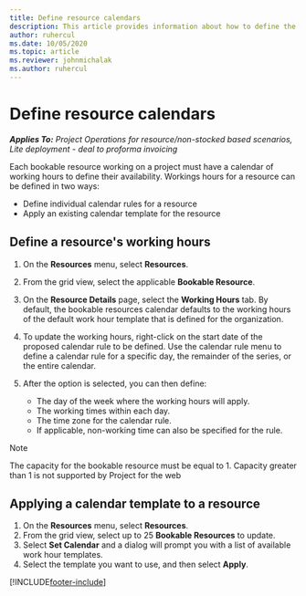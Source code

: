 ```yaml
---
title: Define resource calendars
description: This article provides information about how to define the working hour calendars for resources in Project Operations.
author: ruhercul
ms.date: 10/05/2020
ms.topic: article
ms.reviewer: johnmichalak
ms.author: ruhercul
---
```


# Define resource calendars

_**Applies To:** Project Operations for resource/non-stocked based scenarios, Lite deployment - deal to proforma invoicing_

Each bookable resource working on a project must have a calendar of working hours to define their availability. Workings hours for a resource can be defined in two ways: 

   - Define individual calendar rules for a resource
   - Apply an existing calendar template for the resource

## Define a resource's working hours

1. On the **Resources** menu, select **Resources**.
2. From the grid view, select the applicable **Bookable Resource**.
3. On the **Resource Details** page, select the **Working Hours** tab. By default, the bookable resources calendar defaults to the working hours of the default work hour template that is defined for the organization.
4. To update the working hours, right-click on the start date of the proposed calendar rule to be defined. Use the calendar rule menu to define a calendar rule for a specific day, the remainder of the series, or the entire calendar.
5. After the option is selected, you can then define:

    - The day of the week where the working hours will apply.
    - The working times within each day.
    - The time zone for the calendar rule.
    - If applicable, non-working time can also be specified for the rule.
> [!NOTE]
> The capacity for the bookable resource must be equal to 1. Capacity greater than 1 is not supported by Project for the web

## Applying a calendar template to a resource

1. On the **Resources** menu, select **Resources**.
2. From the grid view, select up to 25 **Bookable Resources** to update.
3. Select **Set Calendar** and a dialog will prompt you with a list of available work hour templates.
4. Select the template you want to use, and then select **Apply**.


[!INCLUDE[footer-include](../includes/footer-banner.md)]
